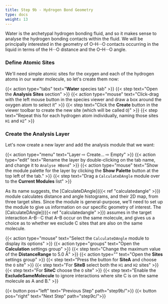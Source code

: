 ```yaml
---
title: Step 9b - Hydrogen Bond Geometry
type: docs
weight: 13
---
```


Water is the archetypal hydrogen bonding fluid, and so it makes sense to analyse the hydrogen bonding contacts within the fluid. We will be principally interested in the geometry of O&ndash;H&middot;&middot;&middot;O contacts occurring in the liquid in terms of the H&middot;&middot;&middot;O distance and the O&ndash;H&middot;&middot;&middot;O angle.

### Define Atomic Sites

We'll need simple atomic sites for the oxygen and each of the hydrogen atoms in our water molecule, so let's create them now:

{{< action type="tabs" text="**Water** species tab" >}}
{{< step text="Open the **Analysis Sites** section" >}}
{{< action type="mouse" text="Click-drag with the left mouse button in the species viewer and draw a box around the oxygen atom to select it" >}}
{{< step text="Click the **Create** button in the viewer toolbar to create the new site (which will be called `O`)" >}}
{{< step text="Repeat this for each hydrogen atom individually, naming those sites `H1` and `H2`" >}}

### Create the Analysis Layer

Let's now create a new layer and add the analysis module that we want:

{{< action type="menu" text="Layer &#8680; Create... &#8680; Empty" >}}
{{< action type="edit" text="Rename the layer by double-clicking on the tab name, and change it to `Analyse HBond`" >}}
{{< action type="mouse" text="Show the module palette for the layer by clicking the **Show Palette** button at the top left of the tab." >}}
{{< step text="Drag a `CalculateDAngle` module over to the **Current Modules** list" >}}

As its name suggests, the [CalculateDAngle]({{< ref "calculatedangle" >}}) module calculates distance and angle histograms, and their 2D map, from three target sites. Since the module is general-purpose, we'll need to set up the module to give us information on our specific geometry of interest. The [CalculateDAngle]({{< ref "calculatedangle" >}}) assumes in the target interaction A&ndash;B&middot;&middot;&middot;C that A&ndash;B occur on the same molecule, and gives us a choice as to whether we exclude C sites that are also on the same molecule.

{{< action type="mouse" text="Select the `CalculateDAngle` module to display its options" >}}
{{< action type="groups" text="Open the **Calculation** settings group" >}}
{{< step text="Change the maximum value of the **DistanceRange** to 5.0 &#8491;" >}}
{{< action type="" text="Open the **Sites** settings group" >}}
{{< step text="Press the button for **SiteA** and choose the `O` site" >}}
{{< step text="For **SiteB** select both the `H1` and `H2` sites" >}}
{{< step text="For **SiteC** choose the `O` site" >}}
{{< step text="Enable the **ExcludeSameMolecule** to ignore interactions where site C is on the same molecule as A and B." >}}

{{< button pos="left" text="Previous Step" path="step9b/">}}
{{< button pos="right" text="Next Step" path="step9c/">}}
